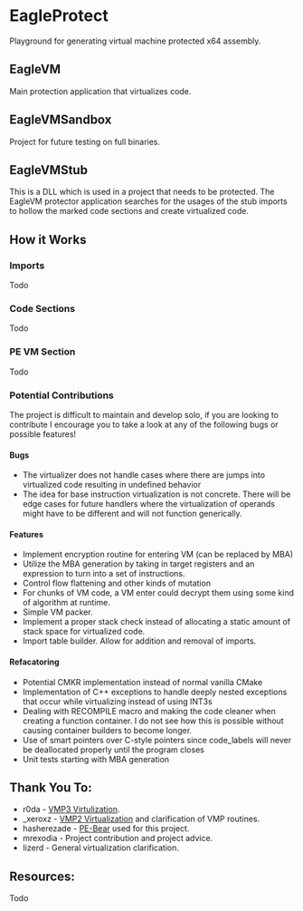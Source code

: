 # EagleProtect

Playground for generating virtual machine protected x64 assembly.

## EagleVM

Main protection application that virtualizes code.

## EagleVMSandbox

Project for future testing on full binaries.

## EagleVMStub

This is a DLL which is used in a project that needs to be protected. The EagleVM protector application searches for the usages of the stub imports to hollow the marked code sections and create virtualized code.

## How it Works

### Imports

Todo

### Code Sections

Todo

### PE VM Section

Todo

### Potential Contributions
The project is difficult to maintain and develop solo, if you are looking to contribute I encourage you to take a look at any of the following bugs or possible features!
#### Bugs
- The virtualizer does not handle cases where there are jumps into virtualized code resulting in undefined behavior
- The idea for base instruction virtualization is not concrete. There will be edge cases for future handlers where the virtualization of operands might have to be different and will not function generically.
#### Features
- Implement encryption routine for entering VM (can be replaced by MBA)
- Utilize the MBA generation by taking in target registers and an expression to turn into a set of instructions.
- Control flow flattening and other kinds of mutation
- For chunks of VM code, a VM enter could decrypt them using some kind of algorithm at runtime.
- Simple VM packer.
- Implement a proper stack check instead of allocating a static amount of stack space for virtualized code.
- Import table builder. Allow for addition and removal of imports.
#### Refacatoring
- Potential CMKR implementation instead of normal vanilla CMake
- Implementation of C++ exceptions to handle deeply nested exceptions that occur while virtualizing instead of using INT3s
- Dealing with RECOMPILE macro and making the code cleaner when creating a function container. I do not see how this is possible without causing container builders to become longer.
- Use of smart pointers over C-style pointers since code_labels will never be deallocated properly until the program closes
- Unit tests starting with MBA generation

## Thank You To:

- r0da - [VMP3 Virtulization](https://whereisr0da.github.io/blog/posts/2021-02-16-vmp-3/).
- _xeroxz - [VMP2 Virtualization](https://back.engineering/17/05/2021/) and clarification of VMP routines.
- hasherezade - [PE-Bear](https://github.com/hasherezade/pe-bear-releases) used for this project.
- mrexodia - Project contribution and project advice. 
- Iizerd - General virtualization clarification.

## Resources:
Todo